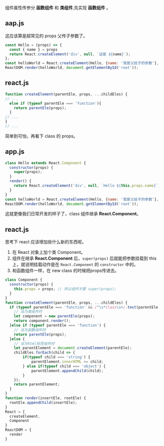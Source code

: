 组件属性传参分 **函数组件** 和 **类组件**,先实现 **函数组件** 。
## aap.js
这应该算是超常见的 props 父传子参数了。
```js
const Hello = (props) => {
  const { name } = props
  return React.createElement('div', null, `这是 ${name}`);
};
const helloWorld = React.createElement(Hello, {name: '我是父给子的参数'}, null);
ReactDOM.render(helloWorld, document.getElementById('root'));
```
## react.js
```js
function createElement(parentEle, props, ...childEles) {
// ...
  else if (typeof parentEle === 'function'){
    return parentEle(props);
  }
// ...
}
// ...
```
简单到可怕，再看下 class 的 props。

## app.js
```js
class Hello extends React.Component {
  constructor(props) {
    super(props);
  }
  render() {
    return React.createElement('div', null, `Hello ${this.props.name}`);
  }
}
const helloWorld = React.createElement(Hello, {name: '我是父给子的参数'}, null);
ReactDOM.render(helloWorld, document.getElementById('root'));
```
这就更像我们日常开发的样子了，class 组件继承 **React.Component**。

## react.js
思考下 react 应该增加些什么新的东西呢。
1. 在 React 对象上加个类 Component。
2. 组件在继承 **React.Component** 后，`super(props)` 后就能把参数挂载到 this 上，就说明挂载动作是在 `React.Component` 的 `constructor` 中的。
3. 和函数组件一样，在 new class 的时候把props传进去。
```js
class Component {
  constructor(props) {
    this.props = props; // 所以组件才要 super(props);
  }
}
function createElement(parentEle, props, ...childEles) {
  if (typeof parentEle === 'function' && /^\s*class\s+/.test(parentEle.toString())) {
    // 当为类组件时
    let component = new parentEle(props);
    return component.render();
  }else if (typeof parentEle === 'function') {
    // 当为函数组件时
    return parentEle(props);
  }else {
    // 当为html标签组件时
    let parentElement = document.createElement(parentEle);
    childEles.forEach(child => {
        if(typeof child === 'string') {
            parentElement.innerHTML += child;
        } else if(typeof child === 'object') {
            parentElement.appendChild(child);
        }
    });
    return parentElement;
  }
}
function render(insertEle, rootEle) {
  rootEle.appendChild(insertEle);
}
React = {
  createElement,
  Component
}
ReactDOM = {
  render
}
```